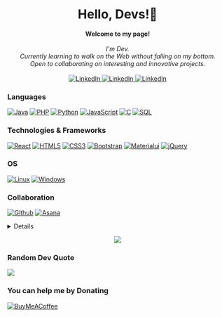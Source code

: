 <h1 align="center">Hello, Devs!👋</h1>

<p align="center">
    <b>Welcome to my page!</b><br><br>
    <i>
        I'm Dev.<br>
        Currently learning to walk on the Web without falling on my bottom.<br>
        Open to collaborating on interesting and innovative projects.<br>
    </i><br>
    <a href="https://www.linkedin.com/in/devjainofficial" target="_blank">
        <img src="https://img.shields.io/badge/LinkedIn-blue?style=flat-square&logo=linkedin" alt="LinkedIn" >
    </a>
    <a href="https://www.youtube.com/devjainofficial" target="_blank">
        <img src="https://img.shields.io/badge/YouTube-darkred?style=flat-square&logo=youtube" alt="LinkedIn" >
    </a>
    <a href="https://stackoverflow.com/users/15979052/dev-jain" target="_blank">
        <img src="https://img.shields.io/badge/StackOverflow-black?style=flat-square&logo=stackoverflow" alt="LinkedIn" >
    </a>
</p>

### Languages
[![Java](https://img.shields.io/badge/java-black?style=for-the-badge&logo=java)](https://github.com/wervlad)
[![PHP](https://img.shields.io/badge/php-black?style=for-the-badge&logo=php)](https://github.com/wervlad)
[![Python](https://img.shields.io/badge/python-black?style=for-the-badge&logo=python)](https://github.com/wervlad)
[![JavaScript](https://img.shields.io/badge/javascript-black?style=for-the-badge&logo=javascript)](https://github.com/wervlad)
[![C](https://img.shields.io/badge/c-black?style=for-the-badge&logo=c)](https://github.com/wervlad)
[![SQL](https://img.shields.io/badge/sql-black?style=for-the-badge&logo=mysql)](https://github.com/wervlad)


### Technologies & Frameworks
[![React](https://img.shields.io/badge/react-black?style=for-the-badge&logo=react)](https://github.com/wervlad)
[![HTML5](https://img.shields.io/badge/html5-black?style=for-the-badge&logo=html5)](https://hub.docker.com/u/wervlad)
[![CSS3](https://img.shields.io/badge/css3-black?style=for-the-badge&logo=css3)](https://hub.docker.com/u/wervlad)
[![Bootstrap](https://img.shields.io/badge/bootstrap-black?style=for-the-badge&logo=bootstrap)](https://hub.docker.com/u/wervlad)
[![Materialui](https://img.shields.io/badge/mui-black?style=for-the-badge&logo=mui)](https://hub.docker.com/u/wervlad)
[![jQuery](https://img.shields.io/badge/jQuery-black?style=for-the-badge&logo=jquery)](https://hub.docker.com/u/wervlad)

### OS
[![Linux](https://img.shields.io/badge/linux-black?style=for-the-badge&logo=Linux)](https://github.com/wervlad)
[![Windows](https://img.shields.io/badge/Windows-black?style=for-the-badge&logo=Windows)](https://github.com/wervlad)

### Collaboration
[![Github](https://img.shields.io/badge/GitHub-black?style=for-the-badge&logo=Github)](https://github.com/wervlad)
[![Asana](https://img.shields.io/badge/Asana-black?style=for-the-badge&logo=Asana)](https://github.com/wervlad)


<details>
<p align="center">
  <a href="https://github.com/devjainofficial">
    <img src="http://github-profile-summary-cards.vercel.app/api/cards/profile-details?username=devjainofficial&theme=tokyonight" />
  </a>
  <a href="https://github.com/devjainofficial">
    <img src="http://github-profile-summary-cards.vercel.app/api/cards/repos-per-language?username=devjainofficial&theme=tokyonight" />
  </a>
  <a href="https://github.com/devjainofficial">
    <img src="http://github-profile-summary-cards.vercel.app/api/cards/stats?username=devjainofficial&theme=tokyonight" />
  </a>
  <a href="https://github.com/devjainofficial">
    <img src="http://github-profile-summary-cards.vercel.app/api/cards/productive-time?username=devjainofficial&theme=tokyonight&utcOffset=8" />
  </a>
    <a href="https://github.com/devjainofficial">
    <img src="https://github-readme-streak-stats.herokuapp.com/?user=devjainofficial&theme=tokyonight&hide_border=true" />
  </a>
   <a href="https://github.com/devjainofficial">
    <img src="https://github-readme-stats.vercel.app/api?username=devjainofficial&theme=tokyonight&hide_border=true&include_all_commits=true&count_private=false" />
  </a>
   <a href="https://github.com/devjainofficial">
    <img src="https://github-readme-stats.vercel.app/api/top-langs/?username=devjainofficial&theme=tokyonight&hide_border=true&include_all_commits=true&count_private=false&layout=compact" />
  </a>
</p>
</details>

<p align="center">
  <a href="https://github.com/devjainofficial">
    <img src="https://komarev.com/ghpvc/?username=devjainofficial&color=blue&style=flat" />
  </a>
</p>

<!--
## 🏆 GitHub Trophies
![](https://github-profile-trophy.vercel.app/?username=devjainofficial&theme=flat&no-frame=true&no-bg=true&margin-w=4)
-->
### Random Dev Quote
![](https://quotes-github-readme.vercel.app/api?type=horizontal&theme=radical)

  ### You can help me by Donating
  [![BuyMeACoffee](https://img.shields.io/badge/Buy%20Me%20a%20Coffee-ffdd00?style=for-the-badge&logo=buy-me-a-coffee&logoColor=black)](https://www.buymeacoffee.com/devjainofficial) 

<!--
Make Your Github Profile Like Professionals. Use this code, and use this link "https://github-profile-summary-cards.vercel.app/demo.html" for Profile graphs.
-->
